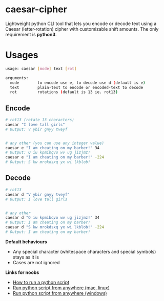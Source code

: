 # caesar-cipher

Lightweight python CLI tool that lets you encode or decode text using a Caesar (letter‑rotation) cipher with customizable shift amounts. The only requirement is __python3__.

# Usages
```sh
usage: caesar [mode] text [rot]

arguments:
  mode        to encode use e, to decode use d (default is e)
  text        plain-text to encode or encoded-text to decode
  rot         rotations (default is 13 ie. rot13)
```

## Encode
```sh
# rot13 (rotate 13 characters)
caesar "I love tall girls"  
# Output: V ybir gnyy tveyf


# any other (you can use any integer value)
caesar e "I am cheating on my barber!" 34  
# Output: Q iu kpmibqvo wv ug jizjmz!
caesar e "I am cheating on my barber!" -224
# Output: S kw mrokdsxq yx wi lkblob!
```


## Decode
```sh
# rot13
caesar d "V ybir gnyy tveyf"
# Output: I love tall girls


# any other
caesar d "Q iu kpmibqvo wv ug jizjmz!" 34
# Output: I am cheating on my barber!
caesar d "S kw mrokdsxq yx wi lkblob!" -224
# Output: I am cheating on my barber!
```

**Default behaviours**
- Any special character (whitespace characters and special symbols) stays as it is
- Cases are not ignored



**Links for noobs**

- [How to run a python script](https://realpython.com/run-python-scripts/#:~:text=To%20run%20a%20Python%20script,to%20your%20system's%20PATH%20variable.)
- [Run python script from anywhere (mac, linux)](https://www.samgalope.dev/2023/10/12/how-to-run-python-scripts-anywhere-on-mac-terminal/)
- [Run python script from anywhere (windows)](https://kgleijm.medium.com/run-your-python-scripts-globally-from-anywhere-without-the-full-path-c5b8e1b6c19d)
